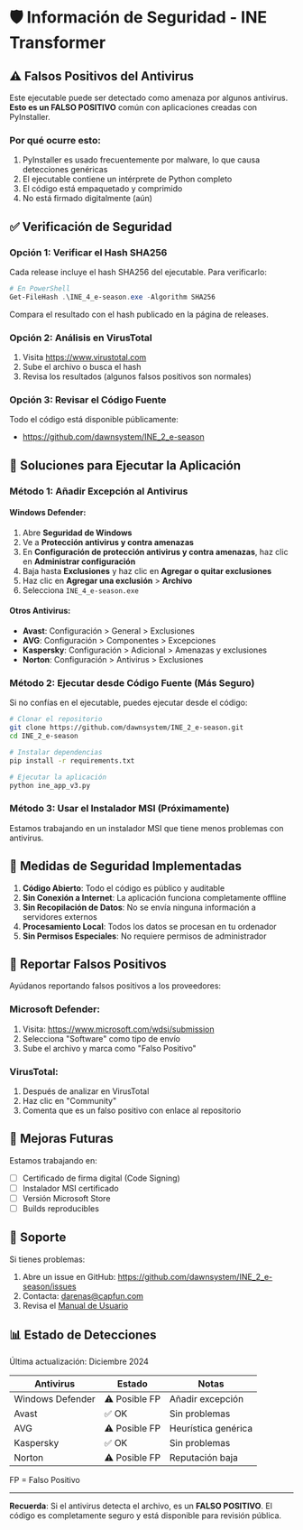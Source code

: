 # 🛡️ Información de Seguridad - INE Transformer

## ⚠️ Falsos Positivos del Antivirus

Este ejecutable puede ser detectado como amenaza por algunos antivirus. **Esto es un FALSO POSITIVO** común con aplicaciones creadas con PyInstaller.

### Por qué ocurre esto:
1. PyInstaller es usado frecuentemente por malware, lo que causa detecciones genéricas
2. El ejecutable contiene un intérprete de Python completo
3. El código está empaquetado y comprimido
4. No está firmado digitalmente (aún)

## ✅ Verificación de Seguridad

### Opción 1: Verificar el Hash SHA256
Cada release incluye el hash SHA256 del ejecutable. Para verificarlo:

```powershell
# En PowerShell
Get-FileHash .\INE_4_e-season.exe -Algorithm SHA256
```

Compara el resultado con el hash publicado en la página de releases.

### Opción 2: Análisis en VirusTotal
1. Visita https://www.virustotal.com
2. Sube el archivo o busca el hash
3. Revisa los resultados (algunos falsos positivos son normales)

### Opción 3: Revisar el Código Fuente
Todo el código está disponible públicamente:
- https://github.com/dawnsystem/INE_2_e-season

## 🔧 Soluciones para Ejecutar la Aplicación

### Método 1: Añadir Excepción al Antivirus

#### Windows Defender:
1. Abre **Seguridad de Windows**
2. Ve a **Protección antivirus y contra amenazas**
3. En **Configuración de protección antivirus y contra amenazas**, haz clic en **Administrar configuración**
4. Baja hasta **Exclusiones** y haz clic en **Agregar o quitar exclusiones**
5. Haz clic en **Agregar una exclusión** > **Archivo**
6. Selecciona `INE_4_e-season.exe`

#### Otros Antivirus:
- **Avast**: Configuración > General > Exclusiones
- **AVG**: Configuración > Componentes > Excepciones
- **Kaspersky**: Configuración > Adicional > Amenazas y exclusiones
- **Norton**: Configuración > Antivirus > Exclusiones

### Método 2: Ejecutar desde Código Fuente (Más Seguro)
Si no confías en el ejecutable, puedes ejecutar desde el código:

```bash
# Clonar el repositorio
git clone https://github.com/dawnsystem/INE_2_e-season.git
cd INE_2_e-season

# Instalar dependencias
pip install -r requirements.txt

# Ejecutar la aplicación
python ine_app_v3.py
```

### Método 3: Usar el Instalador MSI (Próximamente)
Estamos trabajando en un instalador MSI que tiene menos problemas con antivirus.

## 🔐 Medidas de Seguridad Implementadas

1. **Código Abierto**: Todo el código es público y auditable
2. **Sin Conexión a Internet**: La aplicación funciona completamente offline
3. **Sin Recopilación de Datos**: No se envía ninguna información a servidores externos
4. **Procesamiento Local**: Todos los datos se procesan en tu ordenador
5. **Sin Permisos Especiales**: No requiere permisos de administrador

## 📝 Reportar Falsos Positivos

Ayúdanos reportando falsos positivos a los proveedores:

### Microsoft Defender:
1. Visita: https://www.microsoft.com/wdsi/submission
2. Selecciona "Software" como tipo de envío
3. Sube el archivo y marca como "Falso Positivo"

### VirusTotal:
1. Después de analizar en VirusTotal
2. Haz clic en "Community"
3. Comenta que es un falso positivo con enlace al repositorio

## 🚀 Mejoras Futuras

Estamos trabajando en:
- [ ] Certificado de firma digital (Code Signing)
- [ ] Instalador MSI certificado
- [ ] Versión Microsoft Store
- [ ] Builds reproducibles

## 💬 Soporte

Si tienes problemas:
1. Abre un issue en GitHub: https://github.com/dawnsystem/INE_2_e-season/issues
2. Contacta: darenas@capfun.com
3. Revisa el [Manual de Usuario](docs/MANUAL_USUARIO_COMPLETO.md)

## 📊 Estado de Detecciones

Última actualización: Diciembre 2024

| Antivirus | Estado | Notas |
|-----------|--------|-------|
| Windows Defender | ⚠️ Posible FP | Añadir excepción |
| Avast | ✅ OK | Sin problemas |
| AVG | ⚠️ Posible FP | Heurística genérica |
| Kaspersky | ✅ OK | Sin problemas |
| Norton | ⚠️ Posible FP | Reputación baja |

FP = Falso Positivo

---

**Recuerda**: Si el antivirus detecta el archivo, es un **FALSO POSITIVO**. El código es completamente seguro y está disponible para revisión pública.